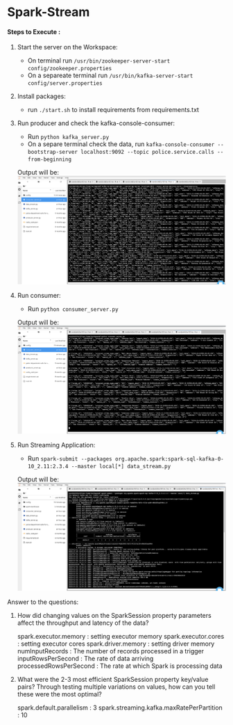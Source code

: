 # Spark-Stream

#### Steps to Execute :

1. Start the server on the Workspace:
   - On terminal run `/usr/bin/zookeeper-server-start config/zookeeper.properties`
   - On a separeate terminal run `/usr/bin/kafka-server-start config/server.properties`

2. Install packages:
    - run `./start.sh` to install requirements from requirements.txt

3. Run producer and check the kafka-console-consumer:
    - Run `python kafka_server.py` 
    - On a separe terminal check the data, run `kafka-console-consumer --bootstrap-server localhost:9092 --topic police.service.calls --from-beginning`   
   
   Output will be:
   <img src='./img/console_consumer.png'/>

5. Run consumer:
    - Run `python consumer_server.py`
   
   Output will be:
   <img src='./img/consumer_server.png'/>

6. Run Streaming Application:
     - Run `spark-submit --packages org.apache.spark:spark-sql-kafka-0-10_2.11:2.3.4 --master local[*] data_stream.py`
   
   Output will be:
   <img src='./img/spark.png'/>


Answer to the questions:

1. How did changing values on the SparkSession property parameters affect the throughput and latency of the data?

    spark.executor.memory : setting executor memory 
    spark.executor.cores : setting executor cores
    spark.driver.memory : setting driver memory
    numInputRecords : The number of records processed in a trigger
    inputRowsPerSecond : The rate of data arriving
    processedRowsPerSecond : The rate at which Spark is processing data
    

2. What were the 2-3 most efficient SparkSession property key/value pairs? Through testing multiple variations on values, how can you tell these were the most optimal? 

    spark.default.parallelism : 3
    spark.streaming.kafka.maxRatePerPartition : 10
